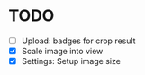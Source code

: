 TODO
====

 - [ ] Upload: badges for crop result
 - [x] Scale image into view
 - [x] Settings: Setup image size
